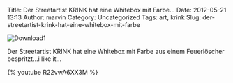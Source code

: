 Title: Der Streetartist KRINK hat eine Whitebox mit Farbe...
Date: 2012-05-21 13:13
Author: marvin
Category: Uncategorized
Tags: art, krink
Slug: der-streetartist-krink-hat-eine-whitebox-mit-farbe

![Download1]({static}/images/Download1.png)

Der Streetartist KRINK hat eine Whitebox mit Farbe aus einem
Feuerlöscher bespritzt...i like it...

{% youtube R22vwA6XX3M %}

